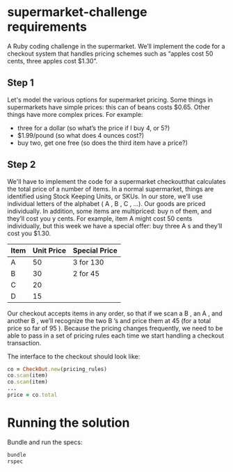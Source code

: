 # supermarket-challenge requirements
A Ruby coding challenge in the supermarket. We’ll implement the code for a checkout system that handles pricing schemes such as “apples cost 50 cents, three apples cost $1.30”.

## Step 1

Let's model the various options for supermarket pricing.
Some things in supermarkets have simple prices: this can of
beans costs $0.65. Other things have more complex prices.
For example:

* three for a dollar (so what’s the price if I buy 4, or 5?)
* $1.99/pound (so what does 4 ounces cost?)
* buy two, get one free (so does the third item have a
price?)

## Step 2

We'll have to implement the code for a supermarket checkoutthat calculates the total price of a number of items. In a normal
supermarket, things are identified using Stock Keeping Units,
or SKUs. In our store, we’ll use individual letters of the
alphabet ( A , B , C , ...). Our goods are priced individually.
In addition, some items are multipriced: buy n of them, and
they’ll cost you y cents. For example, item A might cost 50
cents individually, but this week we have a special offer: buy
three A s and they’ll cost you $1.30.


Item 	| Unit Price | Special Price
--------|------------|------------- 
A	|50		| 3 for 130
B	|30		| 2 for 45
C	|20		|
D	|15		|

Our checkout accepts items in any order, so that if we scan a
B , an A , and another B , we’ll recognize the two B ’s
and price them at 45 (for a total price so far of 95 ).
Because the pricing changes frequently, we need to be able to
pass in a set of pricing rules each time we start handling a
checkout transaction.

The interface to the checkout should look like:

```ruby
co = CheckOut.new(pricing_rules)
co.scan(item)
co.scan(item)
...
price = co.total

```

# Running the solution

Bundle and run the specs:

```bash
bundle
rspec
```
